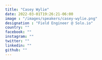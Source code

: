 ```yaml
---
title: "Casey Wylie"
date: 2022-03-01T19:26:21-06:00
image : "/images/speakers/casey-wylie.png"
designation : "Field Engineer @ Solo.io"
country: ""
facebook: ""
instagram: ""
twitter: ""
linkedin: ""
github: ""
---
```

